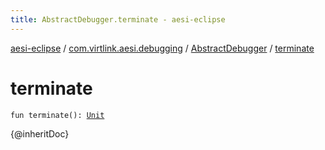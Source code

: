 ```yaml
---
title: AbstractDebugger.terminate - aesi-eclipse
---
```


[aesi-eclipse](../../index.html) / [com.virtlink.aesi.debugging](../index.html) / [AbstractDebugger](index.html) / [terminate](.)

# terminate

`fun terminate(): `[`Unit`](https://kotlinlang.org/api/latest/jvm/stdlib/kotlin/-unit/index.html)

{@inheritDoc}

